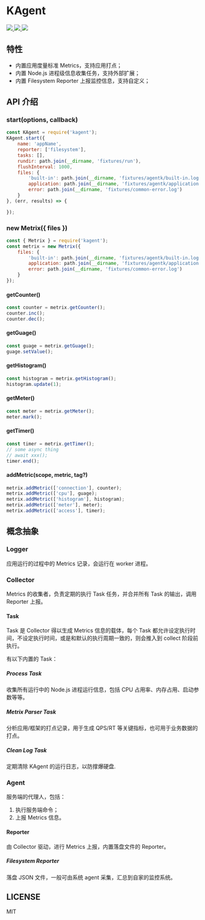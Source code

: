 
<p align=center>
    <h1>KAgent</h1>
    <a href="https://github.com/kaola-fed/kagent">
        <img src="https://img.shields.io/npm/v/kagent.svg?style=for-the-badge"/>
    </a>
    <a href="https://travis-ci.org/kaola-fed/agentk">
        <img src="https://img.shields.io/travis-ci/kaola-fed/kagent.svg?branch=feature_megalo&style=for-the-badge"/>
    </a>
    <a href="https://codecov.io/gh/kaola-fed/kagent">
        <img src="https://img.shields.io/codecov/c/github/kaola-fed/kagent.svg?style=for-the-badge"/>
    </a>
</p>

## 特性
* 内置应用度量标准 Metrics，支持应用打点；
* 内置 Node.js 进程级信息收集任务，支持外部扩展；
* 内置 Filesystem Reporter 上报监控信息，支持自定义；

## API 介绍
### start(options, callback)
```js
const KAgent = require('kagent');
KAgent.start({
    name: 'appName',
    reporter: ['filesystem'],
    tasks: [],
    rundir: path.join(__dirname, 'fixtures/run'),
    flushInterval: 1000,
    files: {
        'built-in': path.join(__dirname, 'fixtures/agentk/built-in.log'),
        application: path.join(__dirname, 'fixtures/agentk/application.log'),
        error: path.join(__dirname, 'fixtures/common-error.log')
    }
}, (err, results) => {

});
```

### new Metrix({ files })
```js
const { Metrix } = require('kagent');
const metrix = new Metrix({
    files: {
        'built-in': path.join(__dirname, 'fixtures/agentk/built-in.log'),
        application: path.join(__dirname, 'fixtures/agentk/application.log'),
        error: path.join(__dirname, 'fixtures/common-error.log')
    }
});
```

#### getCounter()
```js
const counter = metrix.getCounter();
counter.inc();
counter.dec();
```

#### getGuage()
```js
const guage = metrix.getGuage();
guage.setValue();
```

#### getHistogram()
```js
const histogram = metrix.getHistogram();
histogram.update(1);
```

#### getMeter()
```js
const meter = metrix.getMeter();
meter.mark();

```
#### getTimer()
```js
const timer = metrix.getTimer();
// some async thing
// await xxx();
timer.end();
```

#### addMetric(scope, metric, tag?)
```js
metrix.addMetric(['connection'], counter);
metrix.addMetric(['cpu'], guage);
metrix.addMetric(['histogram'], histogram);
metrix.addMetric(['meter'], meter);
metrix.addMetric(['access'], timer);
```

## 概念抽象
### Logger
应用运行的过程中的 Metrics 记录，会运行在 worker 进程。

### Collector
Metrics 的收集者，负责定期的执行 Task 任务，并合并所有 Task 的输出，调用 Reporter 上报。

#### Task
Task 是 Collector 得以生成 Metrics 信息的载体，每个 Task 都允许设定执行时间，不设定执行时间，或是和默认的执行周期一致的，则会推入到 collect 阶段前执行。

有以下内置的 Task：

##### Process Task
收集所有运行中的 Node.js 进程运行信息，包括 CPU 占用率、内存占用、启动参数等等。

##### Metrix Parser Task
分析应用/框架的打点记录，用于生成 QPS/RT 等关键指标，也可用于业务数据的打点。

##### Clean Log Task
定期清除 KAgent 的运行日志，以防撑爆硬盘.

### Agent
服务端的代理人，包括：

1. 执行服务端命令；
2. 上报 Metrics 信息。

#### Reporter
由 Collector 驱动，进行 Metrics 上报，内置落盘文件的 Reporter。

##### Filesystem Reporter
落盘 JSON 文件，一般可由系统 agent 采集，汇总到自家的监控系统。

## LICENSE
MIT
